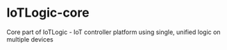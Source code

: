# IoTLogic-core
Core part of IoTLogic - IoT controller platform using single, unified logic on multiple devices
